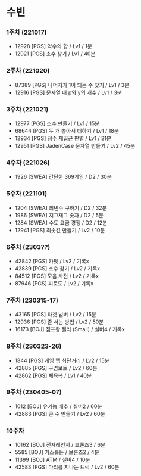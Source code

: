 # 수빈

### 1주차 (221017)
- 12928 [PGS] 약수의 합 / Lv1 / 1분
- 12921 [PGS] 소수 찾기 / Lv1 / 40분

### 2주차 (221020)
- 87389 [PGS] 나머지가 1이 되는 수 찾기 / Lv1 / 3분
- 12916 [PGS] 문자열 내 p와 y의 개수 / Lv1 / 3분

### 3주차 (221021)
- 12977 [PGS] 소수 만들기 / Lv1 / 15분
- 68644 [PGS] 두 개 뽑아서 더하기 / Lv1 / 18분
- 12934 [PGS] 정수 제곱근 판별 / Lv1 / 21분
- 12951 [PGS] JadenCase 문자열 만들기 / Lv2 / 45분

### 4주차 (221026)
- 1926 [SWEA] 간단한 369게임 / D2 / 30분

### 5주차 (221101)
- 1204 [SWEA] 최빈수 구하기 / D2 / 32분
- 1986 [SWEA] 지그재그 숫자 / D2 / 5분
- 1284 [SWEA] 수도 요금 경쟁 / D2 / 12분
- 12941 [PGS] 최솟값 만들기 / Lv2 / 10분

### 6주차 (2303??)
- 42842 [PGS] 카펫 / Lv2 / 기록x
- 42839 [PGS] 소수 찾기 / Lv2 / 기록x
- 84512 [PGS] 모음 사전 / Lv2 / 기록x
- 87946 [PGS] 피로도 / Lv2 / 기록x


### 7주차 (230315-17)
- 43165 [PGS] 타겟 넘버 / Lv2 / 15분
- 12936 [PGS] 줄 서는 방법 / Lv2 / 50분
- 16173 [BOJ] 점프왕 쩰리 (Small) / 실버4 / 기록x


### 8주차 (230323-26)
- 1844 [PGS] 게임 맵 최단거리 / Lv2 / 15분
- 42885 [PGS] 구명보트 / Lv2 / 60분
- 42862 [PGS] 체육복 / Lv1 / 40분


### 9주차 (230405-07)
- 1012 [BOJ] 유기농 배추 / 실버2 / 60분
- 42883 [PGS] 큰 수 만들기 / Lv2 / 60분


### 10주차
- 10162 [BOJ] 전자레인지 / 브론즈3 / 6분
- 5585 [BOJ] 거스름돈 / 브론즈2 / 4분
- 11399 [BOJ] ATM / 실버4 / 10분
- 42583 [PGS] 다리를 지나는 트럭 / Lv2 / 60분
